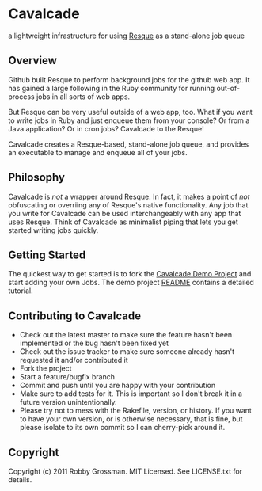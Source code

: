 # Cavalcade

a lightweight infrastructure for using [Resque](https://github.com/defunkt/resque) as a stand-alone job queue

## Overview

Github built Resque to perform background jobs for the github web app. It has gained a large following in the Ruby community for running out-of-process jobs in all sorts of web apps.

But Resque can be very useful outside of a web app, too. What if you want to write jobs in Ruby and just enqueue them from your console? Or from a Java application? Or in cron jobs? Cavalcade to the Resque!

Cavalcade creates a Resque-based, stand-alone job queue, and provides an executable to manage and enqueue all of your jobs.

## Philosophy

Cavalcade is *not* a wrapper around Resque. In fact, it makes a point of *not* obfuscating or overriing any of Resque's native functionality. Any job that you write for Cavalcade can be used interchangeably with any app that uses Resque. Think of Cavalcade as minimalist piping that lets you get started writing jobs quickly.

## Getting Started

The quickest way to get started is to fork the [Cavalcade Demo Project](https://github.com/freerobby/cavalcade-demo) and start adding your own Jobs. The demo project [README](https://github.com/freerobby/cavalcade-demo/blob/master/README.md) contains a detailed tutorial.

## Contributing to Cavalcade
 
* Check out the latest master to make sure the feature hasn't been implemented or the bug hasn't been fixed yet
* Check out the issue tracker to make sure someone already hasn't requested it and/or contributed it
* Fork the project
* Start a feature/bugfix branch
* Commit and push until you are happy with your contribution
* Make sure to add tests for it. This is important so I don't break it in a future version unintentionally.
* Please try not to mess with the Rakefile, version, or history. If you want to have your own version, or is otherwise necessary, that is fine, but please isolate to its own commit so I can cherry-pick around it.

## Copyright

Copyright (c) 2011 Robby Grossman. MIT Licensed. See LICENSE.txt for details.

